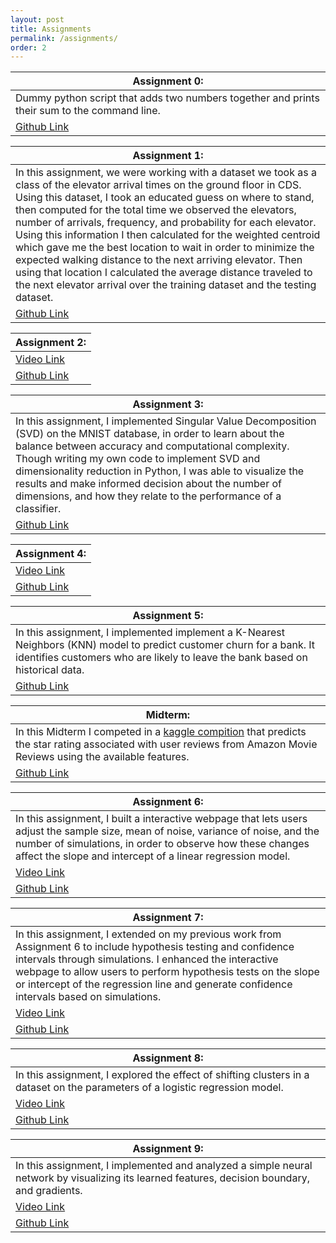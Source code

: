 ```yaml
---
layout: post
title: Assignments
permalink: /assignments/
order: 2
---
```


|Assignment 0:|
|-------------|
|Dummy python script that adds two numbers together and prints their sum to the command line.|
|[Github Link](https://github.com/tsmuskin/tsmuskin-assignment-0)|

|Assignment 1:|
|-------------|
|In this assignment, we were working with a dataset we took as a class of the elevator arrival times on the ground floor in CDS. Using this dataset, I took an educated guess on where to stand, then computed for the total time we observed the elevators, number of arrivals, frequency, and probability for each elevator. Using this information I then calculated for the weighted centroid which gave me the best location to wait in order to minimize the expected walking distance to the next arriving elevator. Then using that location I calculated the average distance traveled to the next elevator arrival over the training dataset and the testing dataset.|
|[Github Link](https://github.com/tsmuskin/tsmuskin-assignment-1)|

|Assignment 2:|
|-------------|
|[Video Link](https://youtu.be/4m3u8rf7LuI)|
|[Github Link](https://github.com/tsmuskin/tsmuskin-assignment-2)|

|Assignment 3:|
|-------------|
|In this assignment, I implemented Singular Value Decomposition (SVD) on the MNIST database, in order to learn about the balance between accuracy and computational complexity. Though writing my own code to implement SVD and dimensionality reduction in Python, I was able to visualize the results and make informed decision about the number of dimensions, and how they relate to the performance of a classifier.
|[Github Link](https://github.com/tsmuskin/tsmuskin-assignment-3)|

|Assignment 4:|
|-------------|
|[Video Link](https://www.youtube.com/watch?v=7HnmZglcCro)|
|[Github Link](https://github.com/tsmuskin/tsmuskin-assignment-4)|

|Assignment 5:|
|-------------|
|In this assignment, I implemented  implement a K-Nearest Neighbors (KNN) model to predict customer churn for a bank. It identifies customers who are likely to leave the bank based on historical data.|
|[Github Link](https://github.com/tsmuskin/tsmuskin-assignment-5)|

|Midterm:|
|-------------|
|In this Midterm I competed in a [kaggle compition](https://www.kaggle.com/competitions/cs-506-midterm-fall-2024/overview) that predicts the star rating associated with user reviews from Amazon Movie Reviews using the available features.|
|[Github Link](https://github.com/tsmuskin/tsmuskin-Midterm/tree/master)|

|Assignment 6:|
|-------------|
|In this assignment, I built a interactive webpage that lets users adjust the sample size, mean of noise, variance of noise, and the number of simulations, in order to observe how these changes affect the slope and intercept of a linear regression model.|
|[Video Link](https://youtu.be/y7ZBnFisDc8)|
|[Github Link](https://github.com/tsmuskin/tsmuskin-assignment-6)|

|Assignment 7:|
|-------------|
|In this assignment, I extended on my previous work from Assignment 6 to include hypothesis testing and confidence intervals through simulations. I enhanced the interactive webpage to allow users to perform hypothesis tests on the slope or intercept of the regression line and generate confidence intervals based on simulations.|
|[Video Link](https://www.youtube.com/watch?v=is5Ijs0BnE8)|
|[Github Link](https://github.com/tsmuskin/tsmuskin-assignment-7)|

|Assignment 8:|
|-------------|
|In this assignment, I explored the effect of shifting clusters in a dataset on the parameters of a logistic regression model.|
|[Video Link](https://www.youtube.com/watch?v=cjKeqDYf6Ww)|
|[Github Link](https://github.com/tsmuskin/tsmuskin-assignment-8)|

|Assignment 9:|
|-------------|
|In this assignment, I implemented and analyzed a simple neural network by visualizing its learned features, decision boundary, and gradients.|
|[Video Link](https://www.youtube.com/watch?v=KKuYPfb2CKA)|
|[Github Link](https://github.com/tsmuskin/tsmuskin-assignment-9)|